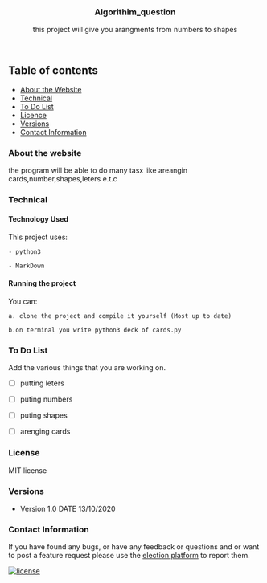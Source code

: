 <p align="center">
  <a href="https://github.com/yourUserName/YourProjectName">
  </a>
  <h3 align="center">Algorithim_question</h3>

  <p align="center">
    this project will give you arangments from numbers to shapes
    </p>
</p>

<br>


## Table of contents
- [About the Website](#about-the-website)
- [Technical](#technical)
- [To Do List](#to-do-list)
- [Licence](#license)
- [Versions](#versions)
- [Contact Information](#contact-information)



### About the website

the program will be able to do many tasx like areangin cards,number,shapes,leters e.t.c
### Technical
#### Technology Used
This project uses:

    - python3
    
    - MarkDown

#### Running the project

You can:

    a. clone the project and compile it yourself (Most up to date)
    
    b.on terminal you write python3 deck of cards.py

### To Do List

Add the various things that you are working on. 

- [ ] putting leters
- [ ] puting numbers
- [ ] puting shapes
- [ ] arenging cards






### License
MIT license

### Versions
* Version 1.0  DATE 13/10/2020



### Contact Information

If you have found any bugs, or have any feedback or questions and or want to post a feature request please use the [election platform](https://github.com/tamzi/ReadMe-MasterTemplates/issues) to report them.


[![license](https://img.shields.io/github/license/mashape/apistatus.svg?style=for-the-badge)](https://github.com/tamzi/ReadMe-MasterTemplates/blob/master/LICENSE)

